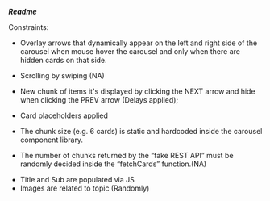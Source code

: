 ***Readme***

Constraints:

- Overlay arrows that dynamically appear on the left and right side of the carousel when mouse hover the carousel and only when there are hidden cards on that side.

- Scrolling by swiping (NA)

- New chunk of items it's displayed by clicking the NEXT arrow and hide when clicking the PREV arrow
  (Delays applied);

- Card placeholders applied

- The chunk size (e.g. 6 cards) is static and hardcoded inside the carousel component library.

- The number of chunks returned by the “fake REST API” must be randomly decided inside the “fetchCards” function.(NA)

* Title and Sub are populated via JS
* Images are related to topic (Randomly)
